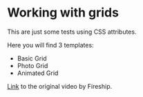 # Working with grids

This are just some tests using CSS attributes.

Here you will find 3 templates:
   -   Basic Grid
   -   Photo Grid
   -   Animated Grid
   
[Link](https://www.youtube.com/watch?v=705XCEruZFs) to the original video by Fireship.